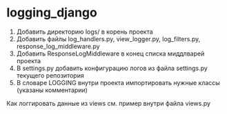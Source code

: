 # logging_django

1) Добавить директорию logs/ в корень проекта
2) Добавить файлы log_handlers.py, view_logger.py, log_filters.py, response_log_middleware.py
3) Добавить ResponseLogMiddleware в конец списка миддлварей проекта
4) В settings.py добавить конфигурацию логов из файла settings.py текущего репозитория
5) В словаре LOGGING внутри проекта импортировать нужные классы (указаны комментарии)

Как логгировать данные из views см. пример внутри файла views.py 
   
  
